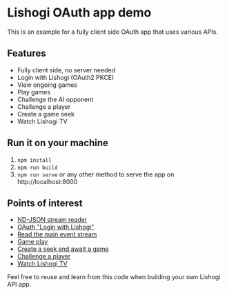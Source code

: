 # Lishogi OAuth app demo

This is an example for a fully client side OAuth app that uses various APIs.

## Features

- Fully client side, no server needed
- Login with Lishogi (OAuth2 PKCE)
- View ongoing games
- Play games
- Challenge the AI opponent
- Challenge a player
- Create a game seek
- Watch Lishogi TV

## Run it on your machine

1. `npm install`
1. `npm run build`
1. `npm run serve` or any other method to serve the app on http://localhost:8000

## Points of interest

- [ND-JSON stream reader](https://github.com/WandererXII/api-demo/blob/master/src/ndJsonStream.ts)
- [OAuth "Login with Lishogi"](https://github.com/WandererXII/api-demo/blob/master/src/auth.ts)
- [Read the main event stream](https://github.com/WandererXII/api-demo/blob/master/src/ctrl.ts)
- [Game play](https://github.com/WandererXII/api-demo/blob/master/src/game.ts)
- [Create a seek and await a game](https://github.com/WandererXII/api-demo/blob/master/src/seek.ts)
- [Challenge a player](https://github.com/WandererXII/api-demo/blob/master/src/challenge.ts)
- [Watch Lishogi TV](https://github.com/WandererXII/api-demo/blob/master/src/tv.ts)

Feel free to reuse and learn from this code when building your own Lishogi API app.
